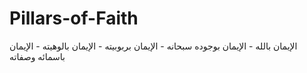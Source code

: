 # Pillars-of-Faith
الإيمان بالله  - الإيمان بوجوده سبحانه  - الإيمان بربوبيته  - الإيمان بالوهيته  - الإيمان باسمائه وصفاته
